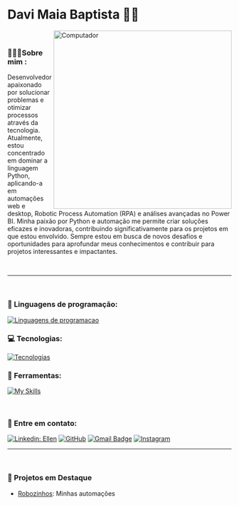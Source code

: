# Davi Maia Baptista 🧑‍💻

<img src="https://raw.githubusercontent.com/MicaelliMedeiros/micaellimedeiros/master/image/computer-illustration.png" min-width="400px" max-width="400px" width="400px" align="right" alt="Computador">

<br>

### 👨🏻‍💻Sobre mim :
Desenvolvedor apaixonado por solucionar problemas e otimizar processos através da tecnologia. Atualmente, estou concentrado em dominar a linguagem Python, aplicando-a em automações web e desktop, Robotic Process Automation (RPA) e análises avançadas no Power BI. Minha paixão por Python e automação me permite criar soluções eficazes e inovadoras, contribuindo significativamente para os projetos em que estou envolvido. Sempre estou em busca de novos desafios e oportunidades para aprofundar meus conhecimentos e contribuir para projetos interessantes e impactantes.

<br>
<hr>
<br>

### 👾 Linguagens de programação:
[![Linguagens de programacao](https://skillicons.dev/icons?i=py,cpp,js)](https://skillicons.dev)

### 💻 Tecnologias:
[![Tecnologias](https://skillicons.dev/icons?i=selenium,html,css,bootstrap)](https://skillicons.dev)

### 💼 Ferramentas:
[![My Skills](https://skillicons.dev/icons?i=vscode,git,github)](https://skillicons.dev)

<br>

### 💌 Entre em contato:
[![Linkedin: Ellen](https://img.shields.io/badge/-davimb-blue?style=flat-square&logo=Linkedin&logoColor=white&link=https://www.linkedin.com/in/davimb/)](https://www.linkedin.com/in/davimb-/)
[![GitHub](https://img.shields.io/github/followers/davimb?label=follow&style=social)]({Link})
[![Gmail Badge](https://img.shields.io/badge/-davimaiabaptista21@gmail.com-006bed?style=flat-square&logo=Gmail&logoColor=white&link=mailto:davimaiabaptista21@gmail.com)](mailto:davimaiabaptista21@gmail.com)
[![Instagram](https://img.shields.io/badge/-davimb_-purple?style=flat-square&logo=Instagram&logoColor=white&link={Link})]({Link})

<hr>
<br>

### 🌟 Projetos em Destaque
- [Robozinhos](link-para-o-projeto): Minhas automações

<br>

